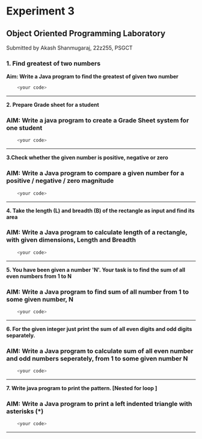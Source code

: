 # Experiment 3
## Object Oriented Programming Laboratory
Submitted by Akash Shanmugaraj, 22z255, PSGCT

### 1. Find greatest of two numbers
**Aim: Write a Java program to find the greatest of given two number**
```java
    <your code>
```
---
**2. Prepare Grade sheet for a student**

### AIM: Write a java program to create a Grade Sheet system for one student
```java
    <your code>
```
---
**3.Check whether the given number is positive, negative or zero**
### AIM: Write a Java program to compare a given number for a positive / negative / zero magnitude

```java
    <your code>
```
---
**4. Take the length (L) and breadth (B) of the rectangle as input and find its area**
### AIM: Write a Java program to calculate length of a rectangle, with given dimensions, Length and Breadth
```java
    <your code>
```
---
**5. You have been given a number 'N'. Your task is to find the sum of all even numbers from 1 to N**
### AIM: Write a Java program to find sum of all number from 1 to some given number, N
```java
    <your code>
```
---
**6. For the given integer just print the sum of all even digits and odd digits separately.**
### AIM: Write a Java program to calculate sum of all even number and odd numbers seperately, from 1 to some given number N
```java
    <your code>
```
---
**7. Write java program to print the pattern. [Nested for loop ]**
### AIM: Write a Java program to print a left indented triangle with asterisks (*) 
```java
    <your code>
```
---